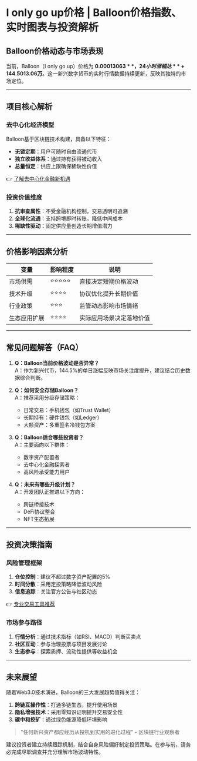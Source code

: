 # I only go up价格 | Balloon价格指数、实时图表与投资解析

## Balloon价格动态与市场表现

当前，Balloon（I only go up）价格为 **$0.00013063**，24小时涨幅达 **+144.50%**，流通供应量与最大供应量均为 **999,999,465 Balloon**，完全稀释市值为 **$13.06万**。这一新兴数字货币的实时行情数据持续更新，反映其独特的市场定位。

---

## 项目核心解析

### 去中心化经济模型

Balloon基于区块链技术构建，具备以下特征：
- **无锁定期**：用户可随时自由流通代币
- **独立收益体系**：通过持有获得被动收入
- **总量恒定**：供应上限确保稀缺性价值

👉 [了解去中心化金融新机遇](https://bit.ly/okx_welcome)

### 投资价值维度
1. **抗审查属性**：不受金融机构控制，交易透明可追溯
2. **全球化流通**：支持跨境即时转账，降低中间成本
3. **稀缺性驱动**：固定供应量创造长期增值潜力

---

## 价格影响因素分析

| 变量          | 影响程度 | 说明                     |
|---------------|----------|--------------------------|
| 市场供需      | ⭐⭐⭐⭐⭐ | 直接决定短期价格波动     |
| 技术升级      | ⭐⭐⭐⭐   | 协议优化提升长期价值     |
| 行业政策      | ⭐⭐⭐     | 监管动态影响市场情绪     |
| 生态应用扩展  | ⭐⭐⭐⭐   | 实际应用场景决定落地价值 |

---

## 常见问题解答（FAQ）

1. **Q：Balloon当前价格波动是否异常？**  
   A：作为新兴代币，144.5%的单日涨幅反映市场关注度提升，建议结合历史数据综合判断。

2. **Q：如何安全存储Balloon？**  
   A：推荐采用分级存储策略：
   - 日常交易：手机钱包（如Trust Wallet）
   - 长期持有：硬件钱包（如Ledger）
   - 大额资产：多重签名冷钱包方案

3. **Q：Balloon适合哪些投资者？**  
   A：主要面向以下群体：
   - 数字资产配置者
   - 去中心化金融探索者
   - 高风险承受能力用户

4. **Q：未来有哪些升级计划？**  
   A：开发团队正推进以下方向：
   - 跨链桥接技术
   - DeFi协议整合
   - NFT生态拓展

---

## 投资决策指南

### 风险管理框架
1. **仓位控制**：建议不超过数字资产配置的5%
2. **时间分散**：采用定投策略降低波动风险
3. **信息追踪**：关注官方公告与社区动态

👉 [专业交易工具推荐](https://bit.ly/okx_welcome)

### 市场参与路径
1. **行情分析**：通过技术指标（如RSI、MACD）判断买卖点
2. **社区互动**：参与治理投票与项目发展讨论
3. **生态参与**：探索质押、流动性提供等收益机会

---

## 未来展望

随着Web3.0技术演进，Balloon的三大发展趋势值得关注：
1. **跨链互操作性**：打通多链生态，提升使用场景
2. **隐私增强技术**：采用零知识证明提升交易安全性
3. **碳中和挖矿**：通过绿色能源降低环境影响

> "任何新兴资产都应经历从投机到实用的进化过程" - 区块链行业观察者

建议投资者建立持续跟踪机制，结合自身风险偏好制定投资策略。在参与前，请务必完成尽职调查并充分理解市场波动特性。